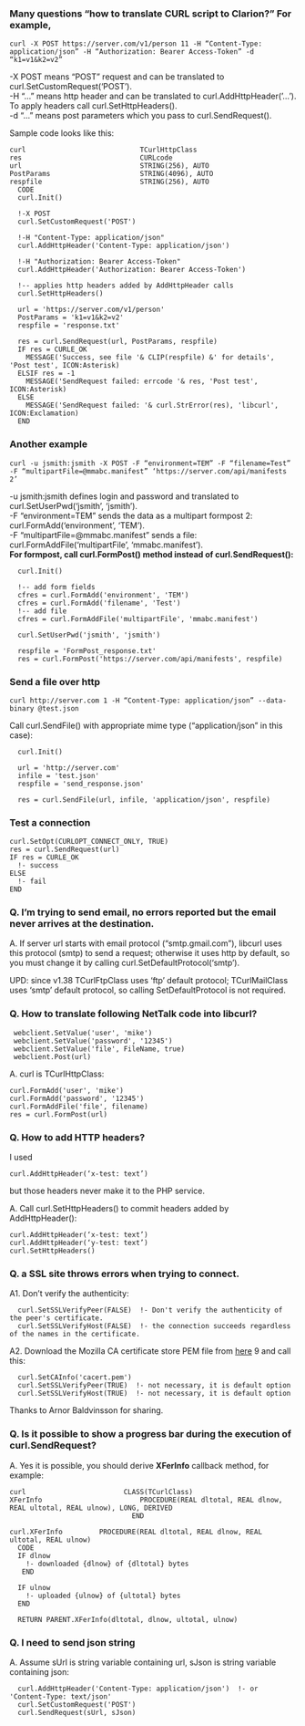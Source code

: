 ### Many questions “how to translate CURL script to Clarion?” For example,
```
curl -X POST https://server.com/v1/person 11 -H “Content-Type: application/json” -H “Authorization: Bearer Access-Token” -d “k1=v1&k2=v2”
```

-X POST means “POST” request and can be translated to curl.SetCustomRequest(‘POST’).  
-H “…” means http header and can be translated to curl.AddHttpHeader(’…’).  
To apply headers call curl.SetHttpHeaders().  
-d “…” means post parameters which you pass to curl.SendRequest().  

Sample code looks like this:
```
curl                            TCurlHttpClass
res                             CURLcode
url                             STRING(256), AUTO
PostParams                      STRING(4096), AUTO
respfile                        STRING(256), AUTO
  CODE
  curl.Init()

  !-X POST
  curl.SetCustomRequest('POST')
  
  !-H "Content-Type: application/json"
  curl.AddHttpHeader('Content-Type: application/json')

  !-H "Authorization: Bearer Access-Token"
  curl.AddHttpHeader('Authorization: Bearer Access-Token')

  !-- applies http headers added by AddHttpHeader calls
  curl.SetHttpHeaders()
  
  url = 'https://server.com/v1/person'
  PostParams = 'k1=v1&k2=v2'
  respfile = 'response.txt'
  
  res = curl.SendRequest(url, PostParams, respfile)
  IF res = CURLE_OK
    MESSAGE('Success, see file '& CLIP(respfile) &' for details', 'Post test', ICON:Asterisk)
  ELSIF res = -1
    MESSAGE('SendRequest failed: errcode '& res, 'Post test', ICON:Asterisk)
  ELSE
    MESSAGE('SendRequest failed: '& curl.StrError(res), 'libcurl', ICON:Exclamation)
  END
```

### Another example
```
curl -u jsmith:jsmith -X POST -F “environment=TEM” -F “filename=Test” -F “multipartFile=@mmabc.manifest” ‘https://server.com/api/manifests 2’
```
-u jsmith:jsmith defines login and password and translated to curl.SetUserPwd(‘jsmith’, ‘jsmith’).  
-F “environment=TEM” sends the data as a multipart formpost 2: curl.FormAdd(‘environment’, ‘TEM’).  
-F “multipartFile=@mmabc.manifest” sends a file: curl.FormAddFile(‘multipartFile’, ‘mmabc.manifest’).  
**For formpost, call curl.FormPost() method instead of curl.SendRequest():**  
```
  curl.Init()

  !-- add form fields
  cfres = curl.FormAdd('environment', 'TEM')
  cfres = curl.FormAdd('filename', 'Test')
  !-- add file
  cfres = curl.FormAddFile('multipartFile', 'mmabc.manifest')

  curl.SetUserPwd('jsmith', 'jsmith')

  respfile = 'FormPost_response.txt'
  res = curl.FormPost('https://server.com/api/manifests', respfile)
```
### Send a file over http
```
curl http://server.com 1 -H “Content-Type: application/json” --data-binary @test.json
```
Call curl.SendFile() with appropriate mime type (“application/json” in this case):
```
  curl.Init()

  url = 'http://server.com'
  infile = 'test.json'
  respfile = 'send_response.json'
  
  res = curl.SendFile(url, infile, 'application/json', respfile)
```
### Test a connection
```
curl.SetOpt(CURLOPT_CONNECT_ONLY, TRUE)
res = curl.SendRequest(url)
IF res = CURLE_OK
  !- success
ELSE
  !- fail
END
```
### Q. I’m trying to send email, no errors reported but the email never arrives at the destination.
A. If server url starts with email protocol (“smtp.gmail.com”), libcurl uses this protocol (smtp) to send a request; otherwise it uses http by default, so you must change it by calling curl.SetDefaultProtocol(‘smtp’).
  
UPD:
since v1.38 TCurlFtpClass uses ‘ftp’ default protocol; TCurlMailClass uses ‘smtp’ default protocol, so calling SetDefaultProtocol is not required.

### Q. How to translate following NetTalk code into libcurl?
```
 webclient.SetValue('user', 'mike')
 webclient.SetValue('password', '12345')
 webclient.SetValue('file', FileName, true)
 webclient.Post(url)
```
A. curl is TCurlHttpClass:
```
curl.FormAdd('user', 'mike')
curl.FormAdd('password', '12345')
curl.FormAddFile('file', filename)
res = curl.FormPost(url)
```

### Q. How to add HTTP headers?
I used 
```
curl.AddHttpHeader(‘x-test: text’) 
```
but those headers never make it to the PHP service.

A. Call curl.SetHttpHeaders() to commit headers added by AddHttpHeader():
```
curl.AddHttpHeader(‘x-test: text’)
curl.AddHttpHeader(‘y-test: text’)
curl.SetHttpHeaders()
```

### Q. a SSL site throws errors when trying to connect.

A1. Don’t verify the authenticity:
```
  curl.SetSSLVerifyPeer(FALSE)  !- Don't verify the authenticity of the peer's certificate.
  curl.SetSSLVerifyHost(FALSE)  !- the connection succeeds regardless of the names in the certificate.
```

A2. Download the Mozilla CA certificate store PEM file from [here](https://curl.haxx.se/docs/caextract.html) 9 and call this:
```
  curl.SetCAInfo('cacert.pem')
  curl.SetSSLVerifyPeer(TRUE)  !- not necessary, it is default option
  curl.SetSSLVerifyHost(TRUE)  !- not necessary, it is default option
```
Thanks to Arnor Baldvinsson for sharing.

### Q. Is it possible to show a progress bar during the execution of curl.SendRequest?
A. Yes it is possible, you should derive **XFerInfo** callback method, for example:
```
curl                        CLASS(TCurlClass)
XFerInfo                        PROCEDURE(REAL dltotal, REAL dlnow, REAL ultotal, REAL ulnow), LONG, DERIVED
                              END

curl.XFerInfo         PROCEDURE(REAL dltotal, REAL dlnow, REAL ultotal, REAL ulnow)
  CODE
  IF dlnow
    !- downloaded {dlnow} of {dltotal} bytes
   END
  
  IF ulnow
    !- uploaded {ulnow} of {ultotal} bytes
  END
  
  RETURN PARENT.XFerInfo(dltotal, dlnow, ultotal, ulnow)
```

### Q. I need to send json string

A. Assume sUrl is string variable containing url, sJson is string variable containing json:
```
  curl.AddHttpHeader('Content-Type: application/json')  !- or 'Content-Type: text/json'
  curl.SetCustomRequest('POST')
  curl.SendRequest(sUrl, sJson)
```
